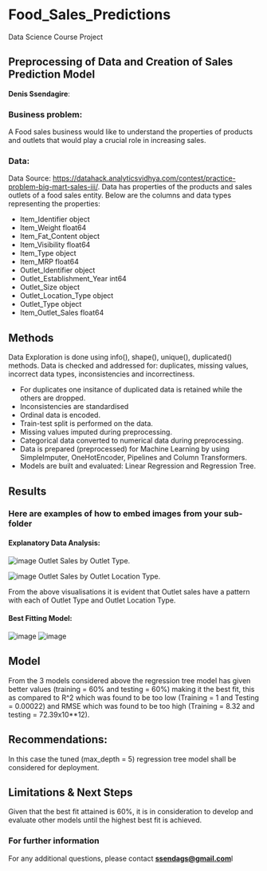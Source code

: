 # Food_Sales_Predictions
Data Science Course Project
## Preprocessing of Data and Creation of Sales Prediction Model

**Denis Ssendagire**: 

### Business problem:

A Food sales business would like to understand the properties of products and outlets that would play a crucial role in increasing sales.

### Data:
Data Source: https://datahack.analyticsvidhya.com/contest/practice-problem-big-mart-sales-iii/. Data has properties of the products and sales outlets of a food sales entity. Below are the columns and data types representing the properties:

- Item_Identifier               object
- Item_Weight                  float64
- Item_Fat_Content              object
- Item_Visibility              float64
- Item_Type                     object
- Item_MRP                     float64
- Outlet_Identifier             object
- Outlet_Establishment_Year      int64
- Outlet_Size                   object
- Outlet_Location_Type          object
- Outlet_Type                   object
- Item_Outlet_Sales            float64


## Methods
Data Exploration is done using info(), shape(), unique(), duplicated() methods. Data is checked and addressed for: duplicates, missing values, incorrect data types, inconsistencies and incorrectiness.
- For duplicates one insitance of duplicated data is retained while the others are dropped.
- Inconsistencies are standardised
- Ordinal data is encoded.
- Train-test split is performed on the data.
- Missing values imputed during preprocessing.
- Categorical data converted to numerical data during preprocessing.
- Data is prepared (preprocessed) for Machine Learning by using SimpleImputer, OneHotEncoder, Pipelines and Column Transformers.
- Models are built and evaluated: Linear Regression and Regression Tree.

## Results

### Here are examples of how to embed images from your sub-folder


#### Explanatory Data Analysis:

![image](https://user-images.githubusercontent.com/109603891/189351893-a837a708-3df7-4c4c-8a29-e4d7b0cee491.png)
Outlet Sales by Outlet Type.

![image](https://user-images.githubusercontent.com/109603891/189352239-e20554c6-e6f7-4004-9316-7aa021370bcf.png)
Outlet Sales by Outlet Location Type.

From the above visualisations it is evident that Outlet sales have a pattern with each of Outlet Type and Outlet Location Type.

#### Best Fitting Model:
![image](https://user-images.githubusercontent.com/109603891/189347042-6396daba-b8cb-4c6a-9692-70fd825f8b37.png)
![image](https://user-images.githubusercontent.com/109603891/189347767-e0840868-d31e-4d8c-960b-67f3be793de7.png)


## Model

From the 3 models considered above the regression tree model has given better values (training = 60% and testing = 60%) making it the best fit, this as compared to R^2 which was found to be too low (Training = 1 and Testing = 0.00022) and RMSE which was found to be too high (Training = 8.32 and testing = 72.39x10**12).

## Recommendations:

In this case the tuned (max_depth = 5) regression tree model shall be considered for deployment.

## Limitations & Next Steps

Given that the best fit attained is 60%, it is in consideration to develop and evaluate other models until the highest best fit is achieved.


### For further information

For any additional questions, please contact **ssendags@gmail.com**l
